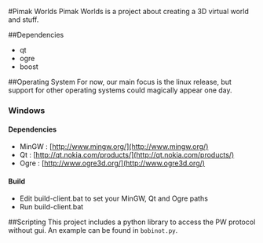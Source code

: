 #Pimak Worlds
Pimak Worlds is a project about creating a 3D virtual world and stuff.

##Dependencies
* qt
* ogre
* boost

##Operating System
For now, our main focus is the linux release, but support for other operating systems could magically appear one day.
### Windows
#### Dependencies
* MinGW : [http://www.mingw.org/](http://www.mingw.org/)
* Qt : [http://qt.nokia.com/products/](http://qt.nokia.com/products/)
* Ogre : [http://www.ogre3d.org/](http://www.ogre3d.org/)
#### Build
* Edit build-client.bat to set your MinGW, Qt and Ogre paths
* Run build-client.bat

##Scripting
This project includes a python library to access the PW protocol without gui. An example can be found in `bobinot.py`.
